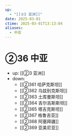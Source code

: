 ```yaml
---
up:
  - "[[②3 亚洲]]"
date: 2025-03-01
ctime: 2025-03-01T13:13:04
aliases:
  - 中亚
---
```


# ②36 中亚

- up: [[②3 亚洲]]
- down:	
	- [[②361 哈萨克斯坦]]
	- [[②362 乌兹别克斯坦]]
	- [[②363 土库曼斯坦]]
	- [[②364 吉尔吉斯斯坦]]
	- [[②365 塔吉克斯坦]]
	- [[②367 格鲁吉亚]]
	- [[②368 阿塞拜疆]]
	- [[②369 亚美尼亚]]
	
